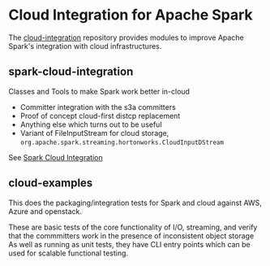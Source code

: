 # Cloud Integration for Apache Spark

The [cloud-integration](https://github.com/hortonworks-spark/cloud-integration)
repository provides modules to improve Apache Spark's integration with cloud infrastructures.



## spark-cloud-integration

Classes and Tools to make Spark work better in-cloud

* Committer integration with the s3a committers
* Proof of concept cloud-first distcp replacement
* Anything else which turns out to be useful
* Variant of FileInputStream for cloud storage, `org.apache.spark.streaming.hortonworks.CloudInputDStream`

See [Spark Cloud Integration](spark-cloud-integration/src/main/site/markdown/index.md)



## cloud-examples

This does the packaging/integration tests for Spark and cloud against AWS, Azure and openstack.

These are basic tests of the core functionality of I/O, streaming, and verify that
the commmitters work in the presence of inconsistent object storage
As well as running as unit tests, they have CLI entry points which can be used for scalable functional testing.


